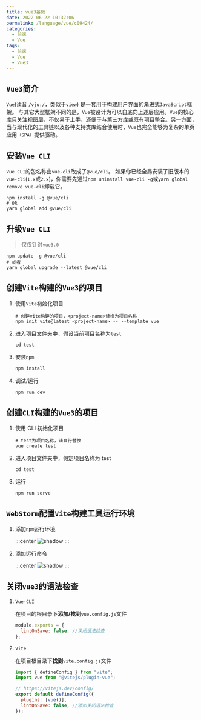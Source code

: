 ```yaml
---
title: vue3基础
date: 2022-06-22 10:32:06
permalink: /language/vue/c09424/
categories:
  - 前端
  - Vue
tags:
  - 前端
  - Vue
  - Vue3
---
```


## `Vue3`简介

`Vue`(读音 `/vjuː/`，类似于`view`) 是一套用于构建用户界面的渐进式`JavaScript`框架。 与其它大型框架不同的是，`Vue`被设计为可以自底向上逐层应用。`Vue`的核心库只关注视图层，不仅易于上手，还便于与第三方库或既有项目整合。另一方面，当与现代化的工具链以及各种支持类库结合使用时，`Vue`也完全能够为复杂的单页应用`（SPA）`提供驱动。

<!-- more -->

## 安装`Vue CLI`

`Vue CLI`的包名称由`vue-cli`改成了`@vue/cli`。 如果你已经全局安装了旧版本的`vue-cli`(`1.x`或`2.x`)，你需要先通过`npm uninstall vue-cli -g`或`yarn global remove vue-cli`卸载它。

``` shell
npm install -g @vue/cli
# OR
yarn global add @vue/cli
```

## 升级`Vue CLI`

> 仅仅针对`vue3.0`

``` shell
npm update -g @vue/cli
# 或者
yarn global upgrade --latest @vue/cli
```

## 创建`Vite`构建的`Vue3`的项目

1. 使用`Vite`初始化项目

   ``` shell
   # 创建vite构建的项目，<project-name>替换为项目名称
   npm init vite@latest <project-name> -- --template vue
   ```

2. 进入项目文件夹中，假设当前项目名称为`test`

   ``` shell
   cd test
   ```

3. 安装`npm`

   ``` bash
   npm install
   ```

4. 调试/运行

   ``` bash
   npm run dev
   ```

## 创建`CLI`构建的`Vue3`的项目

1. 使用 CLI 初始化项目

   ``` shell
   # test为项目名称，请自行替换
   vue create test
   ```

2. 进入项目文件夹中，假定项目名称为 test

   ``` shell
   cd test
   ```

3. 运行

   ``` shell
   npm run serve
   ```

## `WebStorm`配置`Vite`构建工具运行环境

1. 添加`npm`运行环境

   :::center
   ![shadow](https://cdn.staticaly.com/gh/xingcxb/blog_img@blog1/%E5%BC%80%E5%8F%91%E8%AF%AD%E8%A8%80/Vue/Snipaste_2022-01-16_19-57-56.png)
   :::

2. 添加运行命令

   :::center
   ![shadow](https://cdn.staticaly.com/gh/xingcxb/blog_img@blog1/%E5%BC%80%E5%8F%91%E8%AF%AD%E8%A8%80/Vue/Snipaste_2022-01-16_20-00-38.png)
   :::

## 关闭`vue3`的语法检查

1. `Vue-CLI`

   在项目的根目录下**添加/找到**`vue.config.js`文件

   ``` js
   module.exports = {
     lintOnSave: false, //关闭语法检查
   };
   ```

2. `Vite`

   在项目根目录下**找到**`vite.config.js`文件

   ``` js
   import { defineConfig } from "vite";
   import vue from "@vitejs/plugin-vue";

   // https://vitejs.dev/config/
   export default defineConfig({
     plugins: [vue()],
     lintOnSave: false, //添加关闭语法检查
   });
   ```

